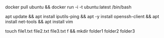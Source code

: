 docker pull ubuntu && docker run -i -t ubuntu:latest /bin/bash

apt update && apt install iputils-ping && apt -y install openssh-client && apt install net-tools && apt install vim

touch file1.txt file2.txt file3.txt f && mkdir folder1 folder2 folder3


